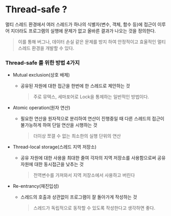 # Thread-safe ?

멀티 스레드 환경에서 여러 스레드가 하나의 식별자(변수, 객체, 함수 등)에 접근이 이루어 지더라도 프로그램의 실행에 문제가 없고 올바른 결과가 나오는 것을 정의한다.

> 이를 통해 버그나, 데이터 손실 같은 문제를 방지 하여 안정적이고 효울적인 멀티 스레드 환경을 개발할 수 있다.

### Thread-safe 를 위한 방법 4가지

- Mutual exclusion(상호 배제)

  - 공유된 자원에 대한 접근을 한번에 한 스레드로 제안하는 것
    > 주로 뮤텍스, 세마포어로 Lock을 통제하는 일반적인 방법이다.

- Atomic operation(원자 연산)
  - 필요한 연산을 원자적으로 분리하여 연산이 진행중일 때 다른 스레드의 접근이 불가능하게 하여 단일 연산을 시행하는 것
    > 더이상 쪼갤 수 없는 최소한의 실행 단위의 연산
- Thread-local storage(스레드 지역 저장소)

  - 공유 자원에 대한 사용을 최대한 줄여 각자의 지역 저장소를 사용함으로써 공유 자원에 대한 동시접근을 낮추는 것
    > 전역변수를 가져와서 지역 저장소에서 사용하고 버린다

- Re-entrancy(재진입성)
  - 스레드의 호출과 상관없이 프로그램이 잘 돌아가게 작성하는 것
    > 스레드가 독립적으로 동작할 수 있도록 작성한다고 생각하면 좋다.
